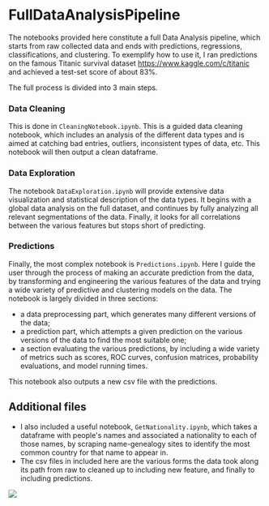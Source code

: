 # FullDataAnalysisPipeline
The notebooks provided here constitute a full Data Analysis pipeline, which starts from raw collected data and ends with predictions, regressions, classifications, and clustering. To exemplify how to use it, I ran predictions on the famous Titanic survival dataset https://www.kaggle.com/c/titanic and achieved a test-set score of about 83%.

The full process is divided into 3 main steps.

### Data Cleaning

This is done in `CleaningNotebook.ipynb`. This is a guided data cleaning notebook, which includes an analysis of the different data types and is aimed at catching bad entries, outliers, inconsistent types of data, etc. This notebook will then output a clean dataframe.

### Data Exploration

The notebook `DataExploration.ipynb` will provide extensive data visualization and statistical description of the data types. It begins with a global data analysis on the full dataset, and continues by fully analyzing all relevant segmentations of the data. Finally, it looks for all correlations between the various features but stops short of predicting.

### Predictions

Finally, the most complex notebook is `Predictions.ipynb`. Here I guide the user through the process of making an accurate prediction from the data, by transforming and engineering the various features of the data and trying a wide variety of predictive and clustering models on the data. The notebook is largely divided in three sections: 
 - a data preprocessing part, which generates many different versions of the data;
 - a prediction part, which attempts a given prediction on the various versions of the data to find the most suitable one;
 - a section evaluating the various predictions, by including a wide variety of metrics such as scores, ROC curves, confusion matrices, probability evaluations, and model running times.
 
 This notebook also outputs a new csv file with the predictions.

## Additional files

 - I also included a useful notebook, `GetNationality.ipynb`, which takes a dataframe with people's names and associated a nationality to each of those names, by scraping name-genealogy sites to identify the most common country for that name to appear in.
 - The csv files in included here are the various forms the data took along its path from raw to cleaned up to including new feature, and finally to including predictions.
 
 ![](http://personalpages.to.infn.it/~dgalloni/subimage/mecastle.jpg)
 
